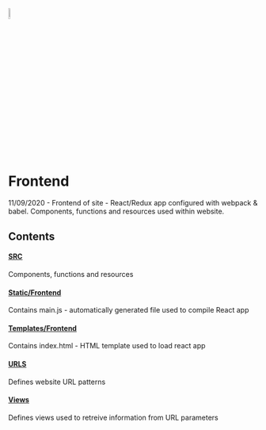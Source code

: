 <img src="https://i.ibb.co/ZXVNVY5/pr-logo-plain-opauq.png" width="7.5%" height="7.5%">

# Frontend
11/09/2020 - Frontend of site - React/Redux app configured with webpack & babel. Components, functions and resources used within website.

## Contents

#### <a href="https://github.com/andyclarkemedia/Pundits-Review/tree/master/frontend/src">SRC</a>
Components, functions and resources

#### <a href="https://github.com/andyclarkemedia/Pundits-Review/tree/master/frontend/static/frontend">Static/Frontend</a>
Contains main.js - automatically generated file used to compile React app


#### <a href="https://github.com/andyclarkemedia/Pundits-Review/tree/master/frontend/templates/frontend">Templates/Frontend</a>
Contains index.html - HTML template used to load react app


#### <a href="https://github.com/andyclarkemedia/Pundits-Review/tree/master/frontend/urls.py">URLS</a>
Defines website URL patterns


#### <a href="https://github.com/andyclarkemedia/Pundits-Review/tree/master/frontend/views.py">Views</a>
Defines views used to retreive information from URL parameters
